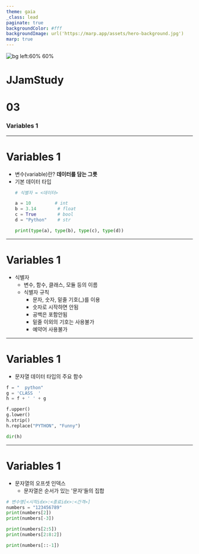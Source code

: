 ```yaml
---
theme: gaia
_class: lead
paginate: true
backgroundColor: #fff
backgroundImage: url('https://marp.app/assets/hero-background.jpg')
marp: true
---
```


![bg left:60% 60%](https://www.python.org/static/community_logos/python-logo-inkscape.svg)

# **JJamStudy**
# **03**
### Variables 1

---
# Variables 1
- 변수(variable)란?  **데이터를 담는 그릇**
- 기본 데이터 타입
    ``` python
    # 식별자 = <데이터>

    a = 10         # int
    b = 3.14        # float
    c = True        # bool
    d = "Python"    # str 

    print(type(a), type(b), type(c), type(d))  
    ```
---
# Variables 1
- 식별자
    - 변수, 함수, 클래스, 모듈 등의 이름
    - 식별자 규칙
        - 문자, 숫자, 밑줄 기호(_)를 이용
        - 숫자로 시작하면 안됨
        - 공백은 포함안됨
        - 밑줄 이외의 기호는 사용불가
        - 예약어 사용불가

---
# Variables 1
- 문자열 데이터 타입의 주요 함수
```python
f = "  python"
g = 'CLASS  '
h = f + ' ' + g

f.upper()
g.lower()
h.strip()
h.replace("PYTHON", "Funny")

dir(h)
```

---
# Variables 1
- 문자열의 오프셋 인덱스
    - 문자열은 순서가 있는 '문자'들의 집합
``` python
# 변수명[<시작idx>:<종료idx>:<간격>]
numbers = "123456789"
print(numbers[2])
print(numbers[-3])

print(numbers[2:5])
print(numbers[2:8:2])

print(numbers[::-1])
```